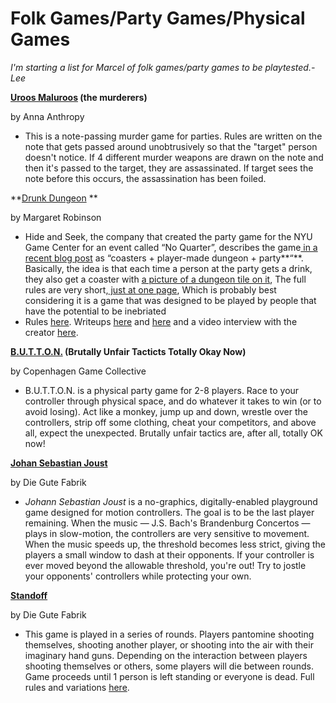 # Folk Games/Party Games/Physical Games

_I'm starting a list for Marcel of folk games/party games to be playtested.-Lee_

**[Uroos Maluroos](http://auntiepixelante.com/?p=2162) (the murderers)**

by Anna Anthropy 

*   This is a note-passing murder game for parties. Rules are written on the note that gets passed around unobtrusively so that the "target" person doesn't notice. If 4 different murder weapons are drawn on the note and then it's passed to the target, they are assassinated. If target sees the note before this occurs, the assassination has been foiled.

**[Drunk Dungeon](http://kotaku.com/5913389/for-one-night-only-a-game-you-need-to-get-drunk-to-play) **

by Margaret Robinson

*   Hide and Seek, the company that created the party game for the NYU Game Center for an event called “No Quarter”, describes the game[ in a recent blog post](http://www.hideandseek.net/2012/05/23/drunk-dungeon-the-making-of/) as “coasters + player-made dungeon + party**“**. Basically, the idea is that each time a person at the party gets a drink, they also get a coaster with [a picture of a dungeon tile on it](http://www.hideandseek.net/wp-content/uploads/2012/05/dd_drying_orange_maps.jpg), The full rules are very short,[ just at one page](http://www.hideandseek.net/wp-content/uploads/2012/05/dd_flier_rules.pdf), Which is probably best considering it is a game that was designed to be played by people that have the potential to be inebriated
*   Rules [here](http://www.hideandseek.net/wp-content/uploads/2012/05/dd_flier_rules.pdf). Writeups [here](http://www.penny-arcade.com/report/article/drunk-dungeons) and [here](http://www.hideandseek.net/2012/05/21/drunk-dungeon-hangover-report/) and a video interview with the creator [here](http://kotaku.com/5913389/for-one-night-only-a-game-you-need-to-get-drunk-to-play).

**[B.U.T.T.O.N.](http://brutallyunfairtactics.com/) (Brutally Unfair Tacticts Totally Okay Now)**

by Copenhagen Game Collective

*   B.U.T.T.O.N. is a physical party game for 2-8 players. Race to your controller through physical space, and do whatever it takes to win (or to avoid losing). Act like a monkey, jump up and down, wrestle over the controllers, strip off some clothing, cheat your competitors, and above all, expect the unexpected. Brutally unfair tactics are, after all, totally OK now!

**[Johan Sebastian Joust](http://jsjoust.com/)**

by Die Gute Fabrik

*   _Johann Sebastian Joust_ is a no-graphics, digitally-enabled playground game designed for motion controllers. The goal is to be the last player remaining. When the music — J.S. Bach's ‌Brandenburg Concertos — plays in slow-motion, the controllers are very sensitive to movement. When the music speeds up, the threshold becomes less strict, giving the players a small window to dash at their opponents. If your controller is ever moved beyond the allowable threshold, you're out! Try to jostle your opponents' controllers while protecting your own.

**[Standoff](http://gutefabrik.com/blog/?p=2041)**

by Die Gute Fabrik

*   This game is played in a series of rounds. Players pantomine shooting themselves, shooting another player, or shooting into the air with their imaginary hand guns. Depending on the interaction between players shooting themselves or others, some players will die between rounds. Game proceeds until 1 person is left standing or everyone is dead. Full rules and variations [here](http://gutefabrik.com/blog/?p=2041).